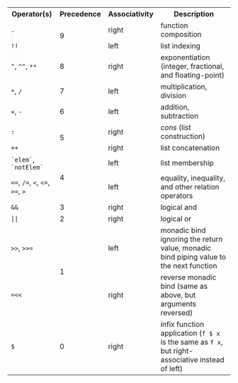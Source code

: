 
<table >
<tbody><tr>
<th>Operator(s)
</th>
<th>Precedence
</th>
<th>Associativity
</th>
<th>Description
</th></tr>
<tr>
<td><code>.</code>
</td>
<td rowspan="2">9
</td>
<td>right
</td>
<td>function composition
</td></tr>
<tr>
<td><code>!!</code>
</td>
<td>left
</td>
<td>list indexing
</td></tr>
<tr>
<td><code>^</code>, <code>^^</code>, <code>**</code>
</td>
<td>8
</td>
<td>right
</td>
<td>exponentiation (integer, fractional, and floating-point)
</td></tr>
<tr>
<td><code>*</code>, <code>/</code>
</td>
<td>7
</td>
<td>left
</td>
<td>multiplication, division
</td></tr>
<tr>
<td><code>+</code>, <code>-</code>
</td>
<td>6
</td>
<td>left
</td>
<td>addition, subtraction
</td></tr>
<tr>
<td><code>:</code>
</td>
<td rowspan="2">5
</td>
<td>right
</td>
<td><i>cons</i> (list construction)
</td></tr>
<tr>
<td><code>++</code>
</td>
<td>right
</td>
<td>list concatenation
</td></tr>
<tr>
<td><code>`elem`</code>, <code>`notElem`</code>
</td>
<td rowspan="2">4
</td>
<td>left
</td>
<td>list membership
</td></tr>
<tr>
<td><code>==</code>, <code>/=</code>, <code>&lt;</code>, <code>&lt;=</code>, <code>&gt;=</code>, <code>&gt;</code>
</td>
<td>left
</td>
<td>equality, inequality, and other relation operators
</td></tr>
<tr>
<td><code>&amp;&amp;</code>
</td>
<td>3
</td>
<td>right
</td>
<td>logical and
</td></tr>
<tr>
<td><code>||</code>
</td>
<td>2
</td>
<td>right
</td>
<td>logical or
</td></tr>
<tr>
<td><code>&gt;&gt;</code>, <code>&gt;&gt;=</code>
</td>
<td rowspan="2">1
</td>
<td>left
</td>
<td>monadic bind ignoring the return value, monadic bind piping value to the next function
</td></tr>
<tr>
<td><code>=&lt;&lt;</code>
</td>
<td>right
</td>
<td>reverse monadic bind (same as above, but arguments reversed)
</td></tr>
<tr>
<td><code>$</code>
</td>
<td>0
</td>
<td>right
</td>
<td>infix function application (<code>f $ x</code> is the same as <code>f x</code>, but right-associative instead of left)
</td></tr></tbody></table>